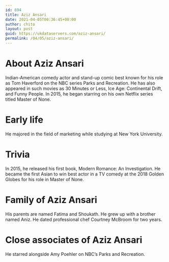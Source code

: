 ```yaml
---
id: 694
title: Aziz Ansari
date: 2021-04-05T00:36:45+00:00
author: chito
layout: post
guid: https://ukdataservers.com/aziz-ansari/
permalink: /04/05/aziz-ansari/
---
```




  
  
#  About Aziz Ansari
                  
                  
                  
Indian-American comedy actor and stand-up comic best known for his role as Tom Haverford on the NBC series Parks and Recreation. He has also appeared in such movies as 30 Minutes or Less, Ice Age: Continental Drift, and Funny People. In 2015, he began starring on his own Netflix series titled Master of None.
                  
                
                
                
# Early life
                  
                  
                  
He majored in the field of marketing while studying at New York University.
                  
                
                
                
# Trivia
                  
                  
                  
In 2015, he released his first book, Modern Romance: An Investigation. He became the first Asian to win best actor in a TV comedy at the 2018 Golden Globes for his role in Master of None.
                  
                
                
                
# Family of Aziz Ansari
                  
                  
                  
His parents are named Fatima and Shoukath. He grew up with a brother named Aniz. He dated professional chef Courtney McBroom for two years.
                  
                
                
                
# Close associates of Aziz Ansari
                  
                  
                  
He starred alongside Amy Poehler on NBC&#8217;s Parks and Recreation.
                  
                
              
            
          
          
          
    
    
  

